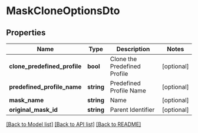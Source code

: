 # MaskCloneOptionsDto

## Properties
Name | Type | Description | Notes
------------ | ------------- | ------------- | -------------
**clone_predefined_profile** | **bool** | Clone the Predefined Profile | [optional] 
**predefined_profile_name** | **string** | Predefined Profile Name | [optional] 
**mask_name** | **string** | Name | [optional] 
**original_mask_id** | **string** | Parent Identifier | [optional] 

[[Back to Model list]](../README.md#documentation-for-models) [[Back to API list]](../README.md#documentation-for-api-endpoints) [[Back to README]](../README.md)


